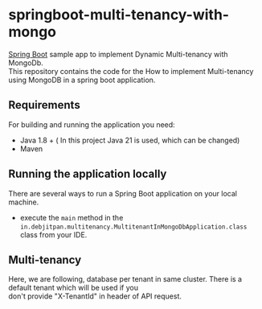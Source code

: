 # springboot-multi-tenancy-with-mongo


[Spring Boot](http://projects.spring.io/spring-boot/) sample app to implement Dynamic Multi-tenancy with MongoDb.\
This repository contains the code for the How to implement Multi-tenancy using MongoDB in a spring boot application.
## Requirements

For building and running the application you need:

- Java 1.8 + ( In this project Java 21 is used, which can be changed)
- Maven

## Running the application locally

There are several ways to run a Spring Boot application on your local machine.

* execute the `main` method in the `in.debjitpan.multitenancy.MultitenantInMongoDbApplication.class` class from your IDE.

## Multi-tenancy
Here, we are following, database per tenant in same cluster. There is a default tenant which will be used if you \
don't provide "X-TenantId" in header of API request.
